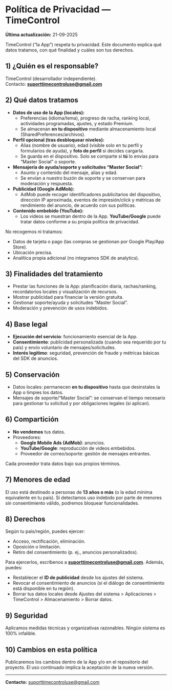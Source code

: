 # Política de Privacidad — TimeControl
**Última actualización:** 21-09-2025

TimeControl (“la App”) respeta tu privacidad. Este documento explica qué datos tratamos, con qué finalidad y cuáles son tus derechos.

## 1) ¿Quién es el responsable?
TimeControl (desarrollador independiente).  
Contacto: **suporttimecontroluse@gmail.com** 

## 2) Qué datos tratamos
- **Datos de uso de la App (locales):**
    - Preferencias (idioma/tema), progreso de racha, ranking local, actividades programadas, ajustes, y estado Premium.
    - Se almacenan **en tu dispositivo** mediante almacenamiento local (SharedPreferences/archivos).
- **Perfil opcional (tras desbloquear niveles):**
    - Alias (nombre de usuario), edad (visible solo en tu perfil y formularios de ayuda), y **foto de perfil** si decides cargarla.
    - Se guarda en el dispositivo. Solo se comparte si **tú** lo envías para “Master Social” o soporte.
- **Mensajería de ayuda/soporte y solicitudes “Master Social”:**
    - Asunto y contenido del mensaje, alias y edad.
    - Se envían a nuestro buzón de soporte y se conservan para moderación y respuesta.
- **Publicidad (Google AdMob):**
    - AdMob puede recoger identificadores publicitarios del dispositivo, dirección IP aproximada, eventos de impresión/click y métricas de rendimiento del anuncio, de acuerdo con sus políticas.
- **Contenido embebido (YouTube):**
    - Los videos se muestran dentro de la App. **YouTube/Google** puede tratar datos conforme a su propia política de privacidad.

No recogemos ni tratamos:
- Datos de tarjeta o pago (las compras se gestionan por Google Play/App Store).
- Ubicación precisa.
- Analítica propia adicional (no integramos SDK de analytics).

## 3) Finalidades del tratamiento
- Prestar las funciones de la App: planificación diaria, rachas/ranking, recordatorios locales y visualización de recursos.
- Mostrar publicidad para financiar la versión gratuita.
- Gestionar soporte/ayuda y solicitudes “Master Social”.
- Moderación y prevención de usos indebidos.

## 4) Base legal
- **Ejecución del servicio**: funcionamiento esencial de la App.
- **Consentimiento**: publicidad personalizada (cuando sea requerido por tu país) y envío voluntario de mensajes/solicitudes.
- **Interés legítimo**: seguridad, prevención de fraude y métricas básicas del SDK de anuncios.

## 5) Conservación
- Datos locales: permanecen **en tu dispositivo** hasta que desinstales la App o limpies los datos.
- Mensajes de soporte/“Master Social”: se conservan el tiempo necesario para gestionar tu solicitud y por obligaciones legales (si aplican).

## 6) Compartición
- **No vendemos** tus datos.
- Proveedores:
    - **Google Mobile Ads (AdMob)**: anuncios.
    - **YouTube/Google**: reproducción de videos embebidos.
    - Proveedor de correo/soporte: gestión de mensajes entrantes.

Cada proveedor trata datos bajo sus propios términos.

## 7) Menores de edad
El uso está destinado a personas de **13 años o más** (o la edad mínima equivalente en tu país). Si detectamos uso indebido por parte de menores sin consentimiento válido, podremos bloquear funcionalidades.

## 8) Derechos
Según tu país/región, puedes ejercer:
- Acceso, rectificación, eliminación.
- Oposición o limitación.
- Retiro del consentimiento (p. ej., anuncios personalizados).

Para ejercerlos, escríbenos a **suporttimecontroluse@gmail.com**. Además, puedes:
- Restablecer el **ID de publicidad** desde los ajustes del sistema.
- Revocar el consentimiento de anuncios (si el diálogo de consentimiento está disponible en tu región).
- Borrar tus datos locales desde Ajustes del sistema > Aplicaciones > TimeControl > Almacenamiento > Borrar datos.

## 9) Seguridad
Aplicamos medidas técnicas y organizativas razonables. Ningún sistema es 100% infalible.

## 10) Cambios en esta política
Publicaremos los cambios dentro de la App y/o en el repositorio del proyecto. El uso continuado implica la aceptación de la nueva versión.

---

**Contacto:** suporttimecontroluse@gmail.com

